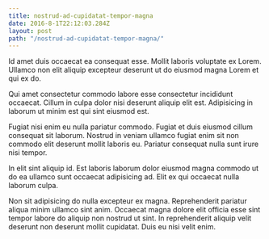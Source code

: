 ```yaml
---
title: nostrud-ad-cupidatat-tempor-magna
date: 2016-8-1T22:12:03.284Z
layout: post
path: "/nostrud-ad-cupidatat-tempor-magna/"
---
```


Id amet duis occaecat ea consequat esse. Mollit laboris voluptate ex Lorem. Ullamco non elit aliquip excepteur deserunt ut do eiusmod magna Lorem et qui ex do.

Qui amet consectetur commodo labore esse consectetur incididunt occaecat. Cillum in culpa dolor nisi deserunt aliquip elit est. Adipisicing in laborum ut minim est qui sint eiusmod est.

Fugiat nisi enim eu nulla pariatur commodo. Fugiat et duis eiusmod cillum consequat sit laborum. Nostrud in veniam ullamco fugiat enim sit non commodo elit deserunt mollit laboris eu. Pariatur consequat nulla sunt irure nisi tempor.

In elit sint aliquip id. Est laboris laborum dolor eiusmod magna commodo ut do ea ullamco sunt occaecat adipisicing ad. Elit ex qui occaecat nulla laborum culpa.

Non sit adipisicing do nulla excepteur ex magna. Reprehenderit pariatur aliqua minim ullamco sint anim. Occaecat magna dolore elit officia esse sint tempor labore do aliquip non nostrud ut sint. In reprehenderit aliquip velit deserunt non deserunt mollit cupidatat. Duis eu nisi velit enim.